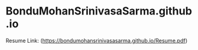 # BonduMohanSrinivasaSarma.github.io
Resume Link: (https://bondumohansrinivasasarma.github.io/Resume.pdf)
